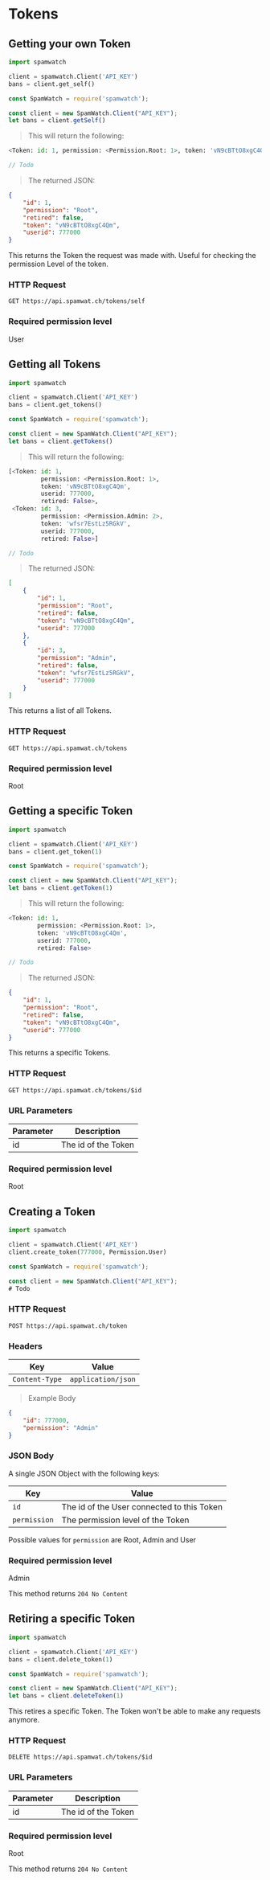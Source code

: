 # Tokens

## Getting your own Token

```python
import spamwatch

client = spamwatch.Client('API_KEY')
bans = client.get_self()
```

```javascript
const SpamWatch = require('spamwatch');

const client = new SpamWatch.Client("API_KEY");
let bans = client.getSelf()
```

> This will return the following:

```python
<Token: id: 1, permission: <Permission.Root: 1>, token: 'vN9cBTtO8xgC4Qm', userid: 777000, retired: False>
```

```javascript
// Todo
```

> The returned JSON:

```json
{
    "id": 1,
    "permission": "Root",
    "retired": false,
    "token": "vN9cBTtO8xgC4Qm",
    "userid": 777000
}
```

This returns the Token the request was made with. Useful for checking the permission Level of the token.

### HTTP Request

`GET https://api.spamwat.ch/tokens/self`

### Required permission level
User

## Getting all Tokens

```python
import spamwatch

client = spamwatch.Client('API_KEY')
bans = client.get_tokens()
```

```javascript
const SpamWatch = require('spamwatch');

const client = new SpamWatch.Client("API_KEY");
let bans = client.getTokens()
```

> This will return the following:

```python
[<Token: id: 1,
         permission: <Permission.Root: 1>,
         token: 'vN9cBTtO8xgC4Qm',
         userid: 777000,
         retired: False>,
 <Token: id: 3,
         permission: <Permission.Admin: 2>,
         token: 'wfsr7EstLz5RGkV',
         userid: 777000,
         retired: False>]
```

```javascript
// Todo
```

> The returned JSON:

```json
[
    {
        "id": 1,
        "permission": "Root",
        "retired": false,
        "token": "vN9cBTtO8xgC4Qm",
        "userid": 777000
    },
    {
        "id": 3,
        "permission": "Admin",
        "retired": false,
        "token": "wfsr7EstLz5RGkV",
        "userid": 777000
    }
]
```

This returns a list of all Tokens.

### HTTP Request

`GET https://api.spamwat.ch/tokens`

### Required permission level
Root

## Getting a specific Token

```python
import spamwatch

client = spamwatch.Client('API_KEY')
bans = client.get_token(1)
```

```javascript
const SpamWatch = require('spamwatch');

const client = new SpamWatch.Client("API_KEY");
let bans = client.getToken(1)
```

> This will return the following:

```python
<Token: id: 1,
        permission: <Permission.Root: 1>,
        token: 'vN9cBTtO8xgC4Qm',
        userid: 777000,
        retired: False>
```

```javascript
// Todo
```

> The returned JSON:

```json
{
    "id": 1,
    "permission": "Root",
    "retired": false,
    "token": "vN9cBTtO8xgC4Qm",
    "userid": 777000
}
```

This returns a specific Tokens.

### HTTP Request

`GET https://api.spamwat.ch/tokens/$id`

### URL Parameters

Parameter | Description
--------- | -----------
id | The id of the Token

### Required permission level
Root

## Creating a Token

```python
import spamwatch

client = spamwatch.Client('API_KEY')
client.create_token(777000, Permission.User)
```

```javascript
const SpamWatch = require('spamwatch');

const client = new SpamWatch.Client("API_KEY");
# Todo
```


### HTTP Request

`POST https://api.spamwat.ch/token`

### Headers
Key | Value
--- | -----
`Content-Type` | `application/json`

> Example Body

```json
{
    "id": 777000,
    "permission": "Admin"
}
```

### JSON Body
A single JSON Object with the following keys:

Key | Value
--- | -----
`id` | The id of the User connected to this Token
`permission` | The permission level of the Token

Possible values for `permission` are Root, Admin and User

### Required permission level
Admin

<aside class="notice">
This method returns <code>204 No Content</code>
</aside>

## Retiring a specific Token

```python
import spamwatch

client = spamwatch.Client('API_KEY')
bans = client.delete_token(1)
```

```javascript
const SpamWatch = require('spamwatch');

const client = new SpamWatch.Client("API_KEY");
let bans = client.deleteToken(1)
```

This retires a specific Token. The Token won't be able to make any requests anymore.

### HTTP Request

`DELETE https://api.spamwat.ch/tokens/$id`

### URL Parameters

Parameter | Description
--------- | -----------
id | The id of the Token

### Required permission level
Root

<aside class="notice">
This method returns <code>204 No Content</code>
</aside>
